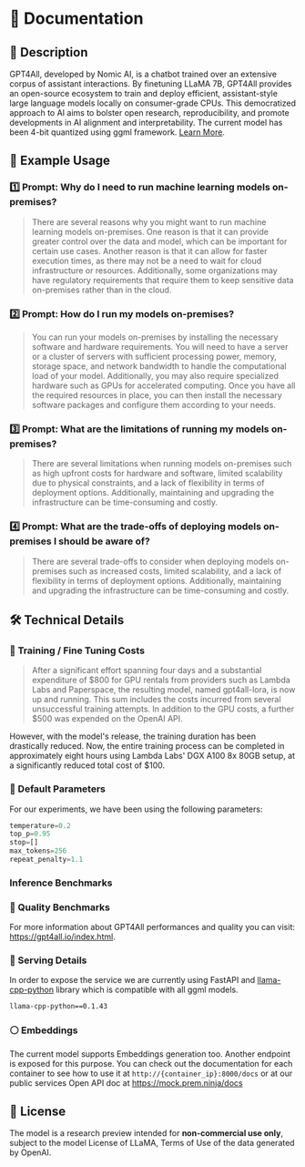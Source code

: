 # 📑 Documentation

## 📌 Description

GPT4All, developed by Nomic AI, is a chatbot trained over an extensive corpus of assistant interactions. By finetuning LLaMA 7B, GPT4All provides an open-source ecosystem to train and deploy efficient, assistant-style large language models locally on consumer-grade CPUs. This democratized approach to AI aims to bolster open research, reproducibility, and promote developments in AI alignment and interpretability. The current model has been 4-bit quantized using ggml framework. [Learn More](https://github.com/nomic-ai/gpt4all).

## 📒 Example Usage

### 1️⃣ Prompt: Why do I need to run machine learning models on-premises?

> There are several reasons why you might want to run machine learning models on-premises. One reason is that it can provide greater control over the data and model, which can be important for certain use cases. Another reason is that it can allow for faster execution times, as there may not be a need to wait for cloud infrastructure or resources. Additionally, some organizations may have regulatory requirements that require them to keep sensitive data on-premises rather than in the cloud.

### 2️⃣ Prompt: How do I run my models on-premises?

> You can run your models on-premises by installing the necessary software and hardware requirements. You will need to have a server or a cluster of servers with sufficient processing power, memory, storage space, and network bandwidth to handle the computational load of your model. Additionally, you may also require specialized hardware such as GPUs for accelerated computing. Once you have all the required resources in place, you can then install the necessary software packages and configure them according to your needs.

### 3️⃣ Prompt: What are the limitations of running my models on-premises?

> There are several limitations when running models on-premises such as high upfront costs for hardware and software, limited scalability due to physical constraints, and a lack of flexibility in terms of deployment options. Additionally, maintaining and upgrading the infrastructure can be time-consuming and costly.

### 4️⃣ Prompt: What are the trade-offs of deploying models on-premises I should be aware of?

> There are several trade-offs to consider when deploying models on-premises such as increased costs, limited scalability, and a lack of flexibility in terms of deployment options. Additionally, maintaining and upgrading the infrastructure can be time-consuming and costly.


## 🛠️ Technical Details

### 🔧 Training / Fine Tuning Costs

> After a significant effort spanning four days and a substantial expenditure of $800 for GPU rentals from providers such as Lambda Labs and Paperspace, the resulting model, named gpt4all-lora, is now up and running. This sum includes the costs incurred from several unsuccessful training attempts. In addition to the GPU costs, a further $500 was expended on the OpenAI API. 

However, with the model's release, the training duration has been drastically reduced. Now, the entire training process can be completed in approximately eight hours using Lambda Labs' DGX A100 8x 80GB setup, at a significantly reduced total cost of $100.

### 🔢 Default Parameters

For our experiments, we have been using the following parameters:

```python
temperature=0.2
top_p=0.95
stop=[]
max_tokens=256
repeat_penalty=1.1
```

### Inference Benchmarks

### 🔎 Quality Benchmarks

For more information about GPT4All performances and quality you can visit: https://gpt4all.io/index.html.

### 🚀 Serving Details

In order to expose the service we are currently using FastAPI and [llama-cpp-python](https://abetlen.github.io/llama-cpp-python/) library which is compatible with all ggml models.

```txt
llama-cpp-python==0.1.43
```

### ⚪️ Embeddings

The current model supports Embeddings generation too. Another endpoint is exposed for this purpose. You can check out the documentation for each container to see how to use it at `http://{container_ip}:8000/docs` or at our public services Open API doc at https://mock.prem.ninja/docs

## 📜 License

The model is a research preview intended for **non-commercial use only**, subject to the model License of LLaMA, Terms of Use of the data generated by OpenAI.